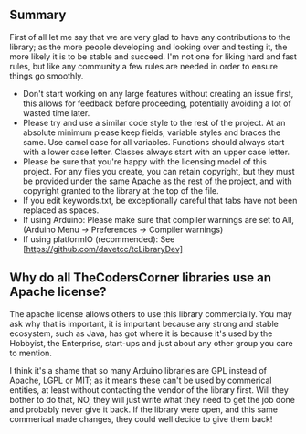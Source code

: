 ## Summary

First of all let me say that we are very glad to have any contributions to the library; as the more people developing and
looking over and testing it, the more likely it is to be stable and succeed. I'm not one for liking hard and fast rules,
but like any community a few rules are needed in order to ensure things go smoothly.

* Don't start working on any large features without creating an issue first, this allows for feedback before proceeding, 
  potentially avoiding a lot of wasted time later.
* Please try and use a similar code style to the rest of the project. At an absolute minimum please keep fields,
  variable styles and braces the same. Use camel case for all variables. Functions should always start with a lower
  case letter. Classes always start with an upper case letter.
* Please be sure that you're happy with the licensing model of this project. For any files you create, you can retain
  copyright, but they must be provided under the same Apache as the rest of the project, and with copyright granted to
  the library at the top of the file.
* If you edit keywords.txt, be exceptionally careful that tabs have not been replaced as spaces.
* If using Arduino: Please make sure that compiler warnings are set to All, (Arduino Menu -> Preferences -> Compiler warnings)
* If using platformIO (recommended): See [https://github.com/davetcc/tcLibraryDev]
  
## Why do all TheCodersCorner libraries use an Apache license?

The apache license allows others to use this library commercially. You may ask why that is important, it is important
because any strong and stable ecosystem, such as Java, has got where it is because it's used by the Hobbyist, the
Enterprise, start-ups and just about any other group you care to mention.

I think it's a shame that so many Arduino libraries are GPL instead of Apache, LGPL or MIT; as it means these can't be used
by commerical entities, at least without contacting the vendor of the library first. Will they bother to do that, NO, they
will just write what they need to get the job done and probably never give it back. If the library were open, and this
same commerical made changes, they could well decide to give them back! 
